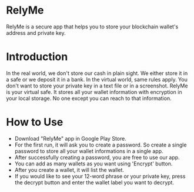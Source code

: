 # RelyMe
RelyMe is a secure app that helps you to store your blockchain wallet's address and private key.

# Introduction
In the real world, we don't store our cash in plain sight. We either store it in a safe or we deposit it in a bank. In the virtual world, same rules apply. You don't want to store your private key in a text file or in a screenshot. RelyMe is your virtual safe. It stores all your wallet information with encryption in your local storage. No one except you can reach to that information.

# How to Use
  * Download "RelyMe" app in Google Play Store. 
  * For the first run, it will ask you to create a password. So create a single password to store all your wallet informations in a single app.
  * After successfully creating a password, you are free to use our app.
  * You can add as many wallets as you want using 'Encrypt' button.
  * After you create a wallet, it will list the wallet.
  * If you would like to see your 12-word phrase or your private key, press the decrypt button and enter the wallet label you want to decrypt.
